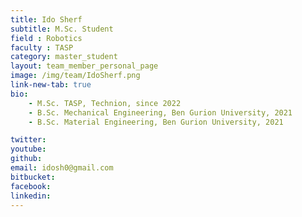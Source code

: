 ```yaml
---
title: Ido Sherf
subtitle: M.Sc. Student
field : Robotics
faculty : TASP
category: master_student
layout: team_member_personal_page
image: /img/team/IdoSherf.png
link-new-tab: true
bio:
    - M.Sc. TASP, Technion, since 2022
    - B.Sc. Mechanical Engineering, Ben Gurion University, 2021
    - B.Sc. Material Engineering, Ben Gurion University, 2021

twitter: 
youtube: 
github: 
email: idosh0@gmail.com
bitbucket: 
facebook: 
linkedin: 
---
```



<!-- ## ANPL Publications:

{% bibliography -q @*[author ~= \bSherf\b] --group_by none --order descending %} -->
